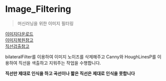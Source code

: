 # Image_Filtering
> 머신러닝을 위한 이미지 필터링

[이미지다운로드](https://www.kaggle.com/surajghuwalewala/ham1000-segmentation-and-classification)   
[이미지복원참고](http://www.gisdeveloper.co.kr/?p=7193)   
[직선검출참고](https://076923.github.io/posts/Python-opencv-28/)

bilateralFilter를 이용하여 이미지 노이즈를 삭제해주고 Canny와 HoughLinesP를 이용하여 직선을 색출하고 지워주는 작업을 수행합니다.  


**직선만 제대로 인식을 하고 곡선이나 짧은 직선은 제대로 인식을 못합니다**
